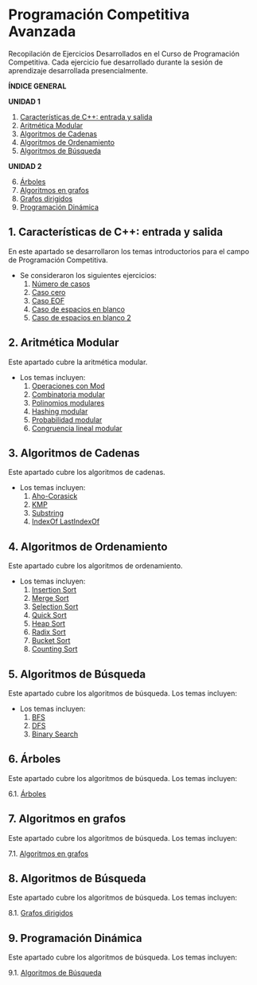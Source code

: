 # Programación Competitiva Avanzada

Recopilación de Ejercicios Desarrollados en el Curso de Programación Competitiva. Cada ejercicio fue desarrollado durante la sesión de aprendizaje desarrollada presencialmente.

**ÍNDICE GENERAL**

**UNIDAD 1**

1. [Características de C++: entrada y salida](#session1)
2. [Aritmética Modular](#session2)
3. [Algoritmos de Cadenas](#session3)
4. [Algoritmos de Ordenamiento](#session4)
5. [Algoritmos de Búsqueda](#session5)

**UNIDAD 2**

6. [Árboles](#session6)
7. [Algoritmos en grafos](#session7)
8. [Grafos dirigidos](#session8)
9. [Programación Dinámica](#session9)

## 1. Características de C++: entrada y salida<a name="session1"></a>

En este apartado se desarrollaron los temas introductorios para el campo de Programación Competitiva.

- Se consideraron los siguientes ejercicios:
  1. [Número de casos](Ch01_IOTypes/1.Num_cases.cpp)
  2. [Caso cero](Ch01_IOTypes/2.Zero_case.cpp)
  3. [Caso EOF](Ch01_IOTypes/3.EOF_case.cpp)
  4. [Caso de espacios en blanco](Ch01_IOTypes/4.Blank_case.cpp)
  5. [Caso de espacios en blanco 2](Ch01_IOTypes/5.Blank_case_2.cpp)

## 2. Aritmética Modular<a name="session2"></a>

Este apartado cubre la aritmética modular.

- Los temas incluyen:
  1. [Operaciones con Mod](CH02_ModularArithmetic/ModOperations.cpp)
  2. [Combinatoria modular](CH02_ModularArithmetic/ModCombinatory.cpp)
  3. [Polinomios modulares](CH02_ModularArithmetic/ModPoli.cpp)
  4. [Hashing modular](CH02_ModularArithmetic/ModHashing.cpp`)
  5. [Probabilidad modular](CH02_ModularArithmetic/ModProbability.cpp)
  6. [Congruencia lineal modular](CH02_ModularArithmetic/ModLinearCongruency.cpp)

## 3. Algoritmos de Cadenas<a name="session3"></a>

Este apartado cubre los algoritmos de cadenas.

- Los temas incluyen:
  1. [Aho-Corasick](Ch03_StringsAlgorithms/1.AhoCorasick/main.cpp)
  2. [KMP](Ch03_StringsAlgorithms/2.KMP/main.cpp)
  3. [Substring](Ch03_StringsAlgorithms/3.Substring/main.cpp)
  4. [IndexOf LastIndexOf](Ch03_StringsAlgorithms/IndexOf_LastIndexOf/main.cpp)

## 4. Algoritmos de Ordenamiento<a name="session4"></a>

Este apartado cubre los algoritmos de ordenamiento.

- Los temas incluyen:
  1. [Insertion Sort](CH04_SortingAlgorithms/1.InsertionSort.cpp)
  2. [Merge Sort](CH04_SortingAlgorithms/1.MergeSort.cpp)
  3. [Selection Sort](CH04_SortingAlgorithms/2.SelectionSort.cpp)
  4. [Quick Sort](CH04_SortingAlgorithms/3.QuickSort.cpp)
  5. [Heap Sort](CH04_SortingAlgorithms/4.HeapSort.cpp)
  6. [Radix Sort](CH04_SortingAlgorithms/5.RadixSort.cpp)
  7. [Bucket Sort](CH04_SortingAlgorithms/6.BucketSort.cpp)
  8. [Counting Sort](CH04_SortingAlgorithms/7.CountingSort.cpp)

## 5. Algoritmos de Búsqueda<a name="session5"></a>

Este apartado cubre los algoritmos de búsqueda. Los temas incluyen:

- Los temas incluyen:
  1. [BFS](CH05_Searching/1.BFS.cpp)
  2. [DFS](CH05_Searching/2.DFS.cpp)
  3. [Binary Search](CH05_Searching/3.Binary.cpp)

## 6. Árboles<a name="session6"></a>

Este apartado cubre los algoritmos de búsqueda. Los temas incluyen:

6.1. [Árboles](S06_Arboles)

## 7. Algoritmos en grafos<a name="session7"></a>

Este apartado cubre los algoritmos de búsqueda. Los temas incluyen:

7.1. [Algoritmos en grafos](S07_Algoritmos_en_grafos)

## 8. Algoritmos de Búsqueda<a name="session8"></a>

Este apartado cubre los algoritmos de búsqueda. Los temas incluyen:

8.1. [Grafos dirigidos](S08_Grafos_Dirigidos)

## 9. Programación Dinámica<a name="session9"></a>

Este apartado cubre los algoritmos de búsqueda. Los temas incluyen:

9.1. [Algoritmos de Búsqueda](S09_Programacion_Dinamica)
